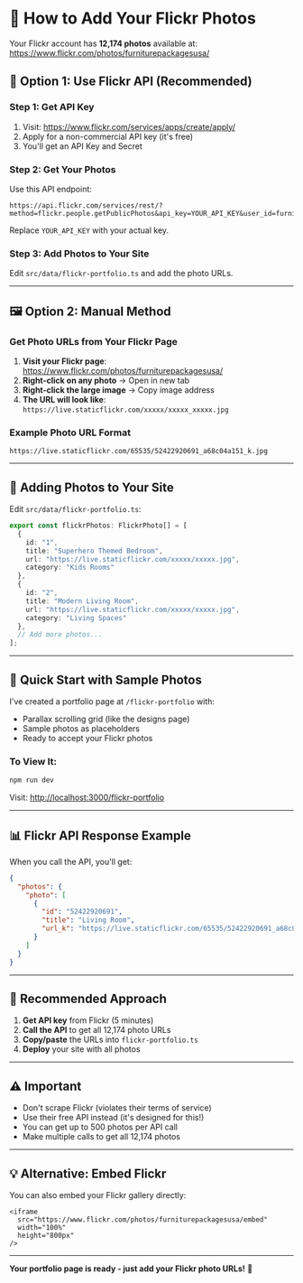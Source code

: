 # 📸 How to Add Your Flickr Photos

Your Flickr account has **12,174 photos** available at:
https://www.flickr.com/photos/furniturepackagesusa/

## 🔑 Option 1: Use Flickr API (Recommended)

### Step 1: Get API Key
1. Visit: https://www.flickr.com/services/apps/create/apply/
2. Apply for a non-commercial API key (it's free)
3. You'll get an API Key and Secret

### Step 2: Get Your Photos
Use this API endpoint:
```
https://api.flickr.com/services/rest/?method=flickr.people.getPublicPhotos&api_key=YOUR_API_KEY&user_id=furniturepackagesusa&format=json&nojsoncallback=1&per_page=500
```

Replace `YOUR_API_KEY` with your actual key.

### Step 3: Add Photos to Your Site
Edit `src/data/flickr-portfolio.ts` and add the photo URLs.

---

## 🖼️ Option 2: Manual Method

### Get Photo URLs from Your Flickr Page

1. **Visit your Flickr page**: https://www.flickr.com/photos/furniturepackagesusa/
2. **Right-click on any photo** → Open in new tab
3. **Right-click the large image** → Copy image address
4. **The URL will look like**: `https://live.staticflickr.com/xxxxx/xxxxx_xxxxx.jpg`

### Example Photo URL Format
```
https://live.staticflickr.com/65535/52422920691_a68c04a151_k.jpg
```

---

## 📝 Adding Photos to Your Site

Edit `src/data/flickr-portfolio.ts`:

```typescript
export const flickrPhotos: FlickrPhoto[] = [
  {
    id: "1",
    title: "Superhero Themed Bedroom",
    url: "https://live.staticflickr.com/xxxxx/xxxxx.jpg",
    category: "Kids Rooms"
  },
  {
    id: "2",
    title: "Modern Living Room",
    url: "https://live.staticflickr.com/xxxxx/xxxxx.jpg",
    category: "Living Spaces"
  },
  // Add more photos...
];
```

---

## 🎯 Quick Start with Sample Photos

I've created a portfolio page at `/flickr-portfolio` with:
- Parallax scrolling grid (like the designs page)
- Sample photos as placeholders
- Ready to accept your Flickr photos

### To View It:
```bash
npm run dev
```

Visit: [http://localhost:3000/flickr-portfolio](http://localhost:3000/flickr-portfolio)

---

## 📊 Flickr API Response Example

When you call the API, you'll get:

```json
{
  "photos": {
    "photo": [
      {
        "id": "52422920691",
        "title": "Living Room",
        "url_k": "https://live.staticflickr.com/65535/52422920691_a68c04a151_k.jpg"
      }
    ]
  }
}
```

---

## 🚀 Recommended Approach

1. **Get API key** from Flickr (5 minutes)
2. **Call the API** to get all 12,174 photo URLs
3. **Copy/paste** the URLs into `flickr-portfolio.ts`
4. **Deploy** your site with all photos

---

## ⚠️ Important

- Don't scrape Flickr (violates their terms of service)
- Use their free API instead (it's designed for this!)
- You can get up to 500 photos per API call
- Make multiple calls to get all 12,174 photos

---

## 💡 Alternative: Embed Flickr

You can also embed your Flickr gallery directly:

```tsx
<iframe 
  src="https://www.flickr.com/photos/furniturepackagesusa/embed" 
  width="100%" 
  height="800px"
/>
```

---

**Your portfolio page is ready - just add your Flickr photo URLs!** 📸




